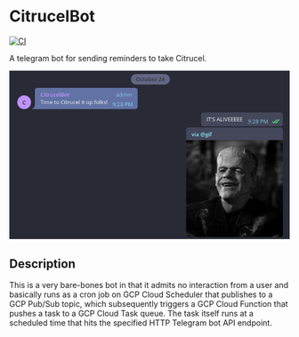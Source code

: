 # CitrucelBot

[![CI](https://github.com/adyavanapalli/CitrucelBot/actions/workflows/ci.yml/badge.svg)](https://github.com/adyavanapalli/CitrucelBot/actions/workflows/ci.yml)

A telegram bot for sending reminders to take Citrucel.

![A screenshot of the bot in action](docs/screenshot.png)

## Description

This is a very bare-bones bot in that it admits no interaction from a user and
basically runs as a cron job on GCP Cloud Scheduler that publishes to a GCP
Pub/Sub topic, which subsequently triggers a GCP Cloud Function that pushes a
task to a GCP Cloud Task queue. The task itself runs at a scheduled time that
hits the specified HTTP Telegram bot API endpoint.
